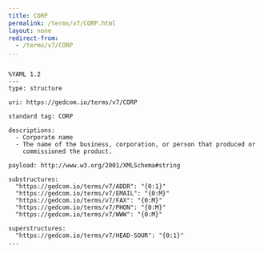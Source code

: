 ```yaml
---
title: CORP
permalink: /terms/v7/CORP.html
layout: none
redirect-from:
  - /terms/v7/CORP
...
```


```

%YAML 1.2
---
type: structure

uri: https://gedcom.io/terms/v7/CORP

standard tag: CORP

descriptions:
  - Corporate name
  - The name of the business, corporation, or person that produced or
    commissioned the product.

payload: http://www.w3.org/2001/XMLSchema#string

substructures:
  "https://gedcom.io/terms/v7/ADDR": "{0:1}"
  "https://gedcom.io/terms/v7/EMAIL": "{0:M}"
  "https://gedcom.io/terms/v7/FAX": "{0:M}"
  "https://gedcom.io/terms/v7/PHON": "{0:M}"
  "https://gedcom.io/terms/v7/WWW": "{0:M}"

superstructures:
  "https://gedcom.io/terms/v7/HEAD-SOUR": "{0:1}"
...

```
